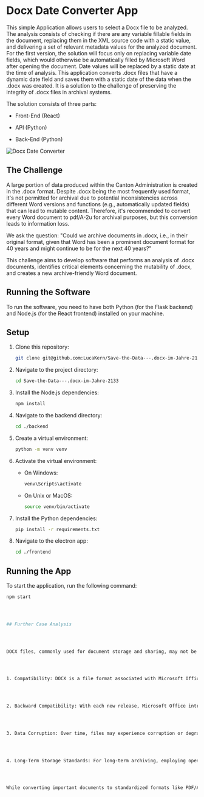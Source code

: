 # Docx Date Converter App


 

This simple Application allows users to select a Docx file to be analyzed. The analysis consists of checking if there are any variable fillable fields in the document, replacing them in the XML source code with a static value, and delivering a set of relevant metadata values for the analyzed document. For the first version, the solution will focus only on replacing variable date fields, which would otherwise be automatically filled by Microsoft Word after opening the document. Date values will be replaced by a static date at the time of analysis. This application converts .docx files that have a dynamic date field and saves them with a static date of the data when the .docx was created. It is a solution to the challenge of preserving the integrity of .docx files in archival systems.


 

The solution consists of three parts:

- Front-End (React)

- API (Python)

- Back-End (Python)


 

![Docx Date Converter](https://github.com/LucaKern/Hackdays-BE-Safe-the-Data/blob/main/Screenshot_20230512_at_18.01.23.png.)


 

## The Challenge


 

A large portion of data produced within the Canton Administration is created in the .docx format. Despite .docx being the most frequently used format, it\'s not permitted for archival due to potential inconsistencies across different Word versions and functions (e.g., automatically updated fields) that can lead to mutable content. Therefore, it\'s recommended to convert every Word document to pdf/A-2u for archival purposes, but this conversion leads to information loss.


 

We ask the question: "Could we archive documents in .docx, i.e., in their original format, given that Word has been a prominent document format for 40 years and might continue to be for the next 40 years?"


 

This challenge aims to develop software that performs an analysis of .docx documents, identifies critical elements concerning the mutability of .docx, and creates a new archive-friendly Word document.


 

## Running the Software


 

To run the software, you need to have both Python (for the Flask backend) and Node.js (for the React frontend) installed on your machine.

## Setup

1. Clone this repository:

    ```bash
    git clone git@github.com:LucaKern/Save-the-Data---.docx-im-Jahre-2133.git
    ```

2. Navigate to the project directory:

    ```bash
    cd Save-the-Data---.docx-im-Jahre-2133
    ```

3. Install the Node.js dependencies:

    ```bash
    npm install
    ```

4. Navigate to the backend directory:

    ```bash
    cd ./backend
    ```

5. Create a virtual environment:

    ```bash
    python -m venv venv
    ```

6. Activate the virtual environment:

    - On Windows:

        ```bash
        venv\Scripts\activate
        ```

    - On Unix or MacOS:

        ```bash
        source venv/bin/activate
        ```

7. Install the Python dependencies:

    ```bash
    pip install -r requirements.txt
    ````

8. Navigate to the electron app:

    ```bash
    cd ./frontend
    ```

## Running the App

To start the application, run the following command:

```bash
npm start


 

## Further Case Analysis


 

DOCX files, commonly used for document storage and sharing, may not be optimal for long-term archiving due to several factors:


 

1. Compatibility: DOCX is a file format associated with Microsoft Office applications. While it enjoys widespread support presently, there is no assurance of its future dominance. If you rely on specific software to access DOCX files, there is a risk of obsolescence or incompatibility with newer systems, hindering retrieval of archived documents.


 

2. Backward Compatibility: With each new release, Microsoft Office introduces changes to the DOCX format. Opening older DOCX files with newer Office versions can result in formatting errors, missing content, or altered document layout. Such issues pose challenges when accessing archived files after a significant duration.


 

3. Data Corruption: Over time, files may experience corruption or degradation due to hardware failures, software bugs, or storage media issues. Due to the dependencies and complexity of the DOCX format, it is relatively more susceptible to integrity problems. Repairing corrupted DOCX files can be challenging, potentially leading to data loss or incomplete retrieval of archived documents.


 

4. Long-Term Storage Standards: For long-term archiving, employing open, standardized file formats is recommended. Formats like PDF/A2-u, designed specifically for archiving, ensure document preservation and accessibility over extended periods. These formats are independent of specific software vendors, enhancing compatibility and longevity.


 

While converting important documents to standardized formats like PDF/A2-u is generally advised for long-term archiving, it is worth noting that the widespread use and potential future developments surrounding DOCX could contribute to its acceptance as an archival standard. Factors such as popularity, backward compatibility efforts, support from Microsoft, industry acceptance, and technological advancements might enhance the reliability of DOCX as an archiving format. However, until industry-wide acceptance and preservation efforts validate its suitability, adhering to current best practices by relying on standardized formats like PDF/A2-u for long-term archiving remains a prudent approach.